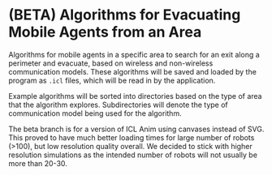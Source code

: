 # (BETA) Algorithms for Evacuating Mobile Agents from an Area

Algorithms for mobile agents in a specific area to search for an exit along a perimeter and
evacuate, based on wireless and non-wireless communication models. These algorithms will be saved and loaded by the program as `.icl` files, which will be read in by the application.

Example algorithms will be sorted into directories based on the type of area that the algorithm explores.
Subdirectories will denote the type of communication model being used for the algorithm.

The beta branch is for a version of ICL Anim using canvases instead of SVG. This proved to have much better loading times for large number of robots (>100), but low resolution quality overall.
We decided to stick with higher resolution simulations as the intended number of robots will not usually be more than 20-30.

